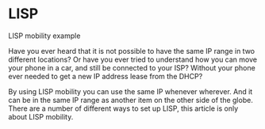 # LISP
LISP mobility example

Have you ever heard that it is not possible to have the same IP range in two different locations?
Or have you ever tried to understand how you can move your phone in a car, and still be connected to your ISP? Without your phone ever needed to get a new IP address lease from the DHCP?

By using LISP mobility you can use the same IP whenever wherever. And it can be in the same IP range as another item on the other side of the globe.
There are a number of different ways to set up LISP, this article is only about LISP mobility.
